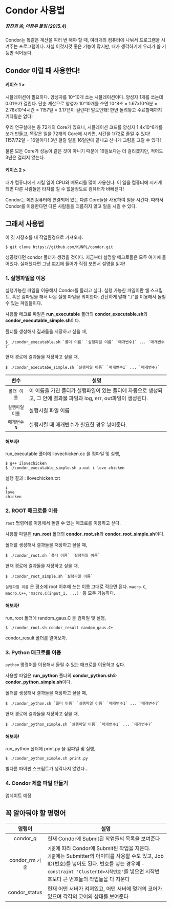 Condor 사용법
===========
##### 장진희 씀, 이정우 붙임 (2015.4)

Condor는 똑같은 계산을 여러 번 해야 할 때, 여러개의 컴퓨터에 나눠서 프로그램을 시켜주는 프로그램이다.
사실 이것저것 좋은 기능이 많지만, 내가 생각하기에 우리가 쓸 기능만 적어둔다.

## Condor 이럴 때 사용한다!

#### 케이스 1 >

시뮬레이션이 필요하다. 양성자를 10^10개 쏘는 시뮬레이션이다. 양성자 1개를 쏘는데 0.01초가 걸린다.
단순 계산으로 양성자 10^10개를 쏘면 10^8초 = 1.67x10^6분 = 2.78x10^4시간 = 1157일 = 3.17년이 걸린다! 말도안돼! 한번 돌려놓고 수료할때까지 기다릴순 없다!

우리 연구실에는 총 72개의 Core가 있으니, 시뮬레이션 코드를 양성자 1.4x10^6개를 쏘개 만들고, 똑같은 일을 72개의 Core에 시키면, 시간을 1/72로 줄일 수 있다! 1157/72일 = 16일이다! 3년 걸릴 일을 16일만에 끝내고 신나게 그림을 그릴 수 있다!

물론 모든 Core가 성능이 같은 것이 아니기 때문에 16일보다는 더 걸리겠지만, 적어도 3년은 걸리지 않는다.

#### 케이스 2 >

내가 컴퓨터에게 시킬 일이 CPU와 메모리를 많이 사용한다. 이 일을 컴퓨터에 시키게 되면 다른 사람들은 타자를 칠 수 없을정도로 컴퓨터가 바빠진다!

Condor는 메인컴퓨터에 연결되어 있는 다른 Core들을 사용하여 일을 시킨다. 따라서 Condor를 이용한다면 다른 사람들을 괴롭히지 않고 일을 시킬 수 있다.

## 그래서 사용법

이 깃 저장소를 내 작업환경으로 가져오자. 

	$ git clone https://github.com/KUNPL/condor.git

성공했다면 condor 폴더가 생겼을 것이다. 지금부터 설명할 메크로들은 모두 여기에 들어있다. 실패했다면 그냥 [여기](https://github.com/KUNPL/condor)에 들어가 직접 보면서 설명을 읽자!

### 1. 실행파일을 이용

실행가능한 파일을 이용해서 Condor를 돌리고 싶다. 실행 가능한 파일이란 쉘 스크립트, 혹은 컴파일을 해서 나온 실행 파일을 의미한다. 간단하게 말해 "./"를 이용해서 돌릴 수 있는 파일들이다.

사용할 메크로 파일은 **run_executable** 폴더의 **condor_executable.sh**와 **condor_executable_simple.sh**이다.

폴더를 생성해서 결과들을 저장하고 싶을 때,

	$ ./condor_executable.sh `폴더 이름` `실행파일 이름` `매개변수1` ... `매개변수7`

현재 경로에 결과들을 저장하고 싶을 때,

	$ ./condor_executabe_simple.sh `실행파일 이름` `매개변수1` ... `매개변수7`

|변수|설명|
|:--:|----|
|`폴더 이름`| 이 이름을 가진 폴더가 실행파일이 있는 폴더에 자동으로 생성되고, 그 안에 결과물 파일과 log, err, out파일이 생성된다.|
|`실행파일 이름`|실행시킬 파일 이름|
|`매개변수N`|실행시킬 때 매개변수가 필요한 경우 넣어준다.|

#### 해보자!
run_executable 폴더에 ilovechicken.cc 을 컴파일 및 실행,

	$ g++ ilovechicken 
	$ ./condor_executable_simple.sh a.out i love chicken

실행 결과 : ilovechicken.txt

	i
	love
	chicken

### 2. ROOT 매크로를 이용
`root` 명령어를 이용해서 돌릴 수 있는 매크로를 이용하고 싶다.

사용할 파일은 **run_root** 폴더의 **condor_root.sh**와 **condor_root_simple.sh**이다.

폴더를 생성해서 결과들을 저장하고 싶을 때,

	$ ./condor_root.sh `폴더 이름` `실행파일 이름`

현재 경로에 결과들을 저장하고 싶을 때,

	$ ./condor_root_simple.sh `실행파일 이름`

`실행파일 이름` 은 평소에 root 이후에 쓰는 이름 그대로 적으면 된다. `macro.C`, `macro.C++`, `'macro.C(input_1, ...)'` 등 모두 가능하다.

#### 해보자!
run_root 폴더에 random_gaus.C 을 컴파일 및 실행,

	$ ./condor_root.sh condor_result random_gaus.C+

condor_result 폴더를 열어보자.

### 3. Python 매크로를 이용
`python` 명령어를 이용해서 돌릴 수 있는 매크로를 이용하고 싶다.

사용할 파일은 **run_python** 폴더의 **condor_python.sh**와 **condor_python_simple.sh**이다.

폴더를 생성해서 결과들을 저장하고 싶을 때,

	$ ./condor_python.sh `폴더 이름` `실행파일 이름` `매개변수1` ... `매개변수7`

현재 경로에 결과들을 저장하고 싶을 때,

	$ ./condor_python_simple.sh `실행파일 이름` `매개변수1` ... `매개변수7`

#### 해보자!
run_python 폴더에 print.py 을 컴파일 및 실행,

	$ ./condor_python_simple.sh print.py

별다른 파이썬 스크립트가 생각나지 않았다...

### 4. Condor 제출 파일 만들기
업데이트 예정.

## 꼭 알아둬야 할 명령어
|명령어|설명|
|:----:|----|
|condor_q|현재 Condor에 Submit된 작업들의 목록을 보여준다|
|condor_rm&nbsp;`기준`|`기준`에 따라 Condor에 Submit된 작업을 지운다. <br> `기준`에는 Submitter의 아이디를 사용할 수도 있고, Job ID(번호)를 넣어도 된다. 번호를 넣는 경우에 `-constraint 'ClusterId>시작번호'`를 넣으면 시작번호보다 큰 번호들의 작업들을 다 지운다|
|condor_status|현재 어떤 서버가 켜져있고, 어떤 서버에 몇개의 코어가 있으며 각각의 코어의 상태를 보여준다|
